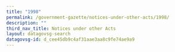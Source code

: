 ```yaml
---
title: "1998"
permalink: /government-gazette/notices-under-other-acts/1998/
description: ""
third_nav_title: Notices under other Acts
layout: datagovsg-search
datagovsg-id: d_cee45db9c4af31aae3aa8c9fe74ae9a9
---
```


